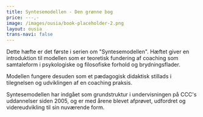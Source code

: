 ```yaml
---
title: Syntesemodellen - Den grønne bog
price: ---,-
image: /images/ousia/book-placeholder-2.png
layout: ousia
trans-navi: false
---
```


Dette hæfte er det første i serien om "Syntesemodellen". Hæftet giver en introduktion til modellen som er teoretisk fundering af coaching som samtaleform i psykologiske og filosofiske forhold og brydningsflader.

Modellen fungere desuden som et pædagogisk didaktisk stillads i tilegnelsen og udviklingen af en coaching praksis.

Syntesemodellen har indgået som grundstruktur i undervisningen på CCC's uddannelser siden 2005, og er med årene blevet afprøvet, udfordret og videreudvikling til sin nuværende form.
